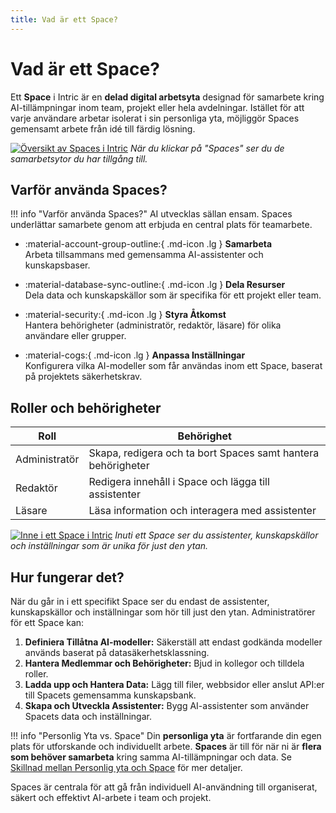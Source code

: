 ```yaml
---
title: Vad är ett Space?
---
```


# Vad är ett Space?

Ett **Space** i Intric är en **delad digital arbetsyta** designad för samarbete kring AI-tillämpningar inom team, projekt eller hela avdelningar. Istället för att varje användare arbetar isolerat i sin personliga yta, möjliggör Spaces gemensamt arbete från idé till färdig lösning.

[![Översikt av Spaces i Intric](assets/images/space-exempel.png)](assets/images/space-exempel.png)
*När du klickar på "Spaces" ser du de samarbetsytor du har tillgång till.*

## Varför använda Spaces?

!!! info "Varför använda Spaces?"
    AI utvecklas sällan ensam. Spaces underlättar samarbete genom att erbjuda en central plats för teamarbete.

<div class="grid cards" markdown>

-   :material-account-group-outline:{ .md-icon .lg } **Samarbeta**  
    Arbeta tillsammans med gemensamma AI-assistenter och kunskapsbaser.

-   :material-database-sync-outline:{ .md-icon .lg } **Dela Resurser**  
    Dela data och kunskapskällor som är specifika för ett projekt eller team.

-   :material-security:{ .md-icon .lg } **Styra Åtkomst**  
    Hantera behörigheter (administratör, redaktör, läsare) för olika användare eller grupper.

-   :material-cogs:{ .md-icon .lg } **Anpassa Inställningar**  
    Konfigurera vilka AI-modeller som får användas inom ett Space, baserat på projektets säkerhetskrav.

</div>

## Roller och behörigheter

| Roll           | Behörighet                                                    |
| -------------- | ------------------------------------------------------------- |
| Administratör  | Skapa, redigera och ta bort Spaces samt hantera behörigheter  |
| Redaktör       | Redigera innehåll i Space och lägga till assistenter          |
| Läsare         | Läsa information och interagera med assistenter               |

[![Inne i ett Space i Intric](assets/images/inne-i-space.png)](assets/images/inne-i-space.png) <!-- Antag att denna bild finns eller läggs till -->
*Inuti ett Space ser du assistenter, kunskapskällor och inställningar som är unika för just den ytan.*

## Hur fungerar det?

När du går in i ett specifikt Space ser du endast de assistenter, kunskapskällor och inställningar som hör till just den ytan. Administratörer för ett Space kan:

1.  **Definiera Tillåtna AI-modeller:** Säkerställ att endast godkända modeller används baserat på datasäkerhetsklassning.
2.  **Hantera Medlemmar och Behörigheter:** Bjud in kollegor och tilldela roller.
3.  **Ladda upp och Hantera Data:** Lägg till filer, webbsidor eller anslut API:er till Spacets gemensamma kunskapsbank.
4.  **Skapa och Utveckla Assistenter:** Bygg AI-assistenter som använder Spacets data och inställningar.

!!! info "Personlig Yta vs. Space"
    Din **personliga yta** är fortfarande din egen plats för utforskande och individuellt arbete. **Spaces** är till för när ni är **flera som behöver samarbeta** kring samma AI-tillämpningar och data. Se [Skillnad mellan Personlig yta och Space](funktioner/assistenter/skillnad-personlig-vs-space.md) för mer detaljer.

Spaces är centrala för att gå från individuell AI-användning till organiserat, säkert och effektivt AI-arbete i team och projekt.